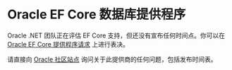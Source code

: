 # Oracle EF Core 数据库提供程序

Oracle .NET 团队正在评估 EF Core 支持，但还没有宣布任何时间点。你可以在 [Oracle EF Core 提供程序请求](https://apex.oracle.com/pls/apex/f?p=18357:39:105422858407495::NO::P39_ID:28241) 上进行表决。

请直接向 [Oracle 社区站点](https://community.oracle.com/) 询问关于此提供商的任何问题，包括发布时间表。